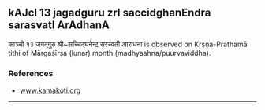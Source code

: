 ## kAJcI 13 jagadguru zrI saccidghanEndra sarasvatI ArAdhanA

काञ्ची १३ जगद्गुरु श्री~सच्चिद्घनेन्द्र सरस्वती आराधना is observed on Kṛṣṇa-Prathamā tithi of Mārgaśīrṣa (lunar) month (madhyaahna/puurvaviddha).


### References
* www.kamakoti.org

---
